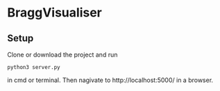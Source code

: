 # BraggVisualiser

## Setup
Clone or download the project and run 
```
python3 server.py
```
in cmd or terminal. Then nagivate to http://localhost:5000/ in a browser.
